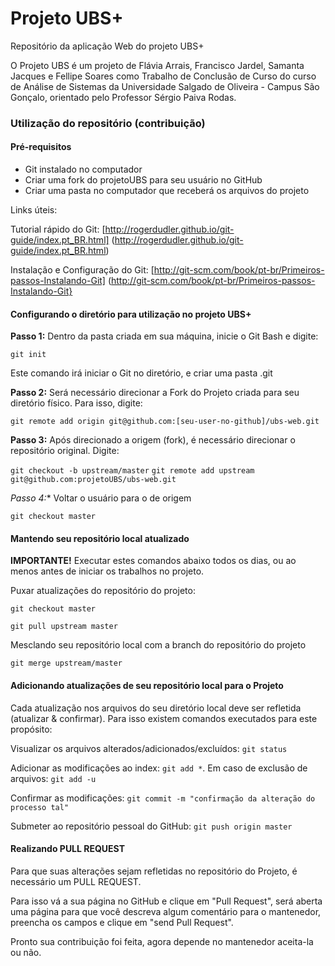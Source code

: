 Projeto UBS+
=======

Repositório da aplicação Web do projeto UBS+

O Projeto UBS é um projeto de Flávia Arrais, Francisco Jardel, Samanta Jacques e Fellipe Soares como Trabalho de Conclusão de Curso do curso de Análise de Sistemas da Universidade Salgado de Oliveira - Campus São Gonçalo, orientado pelo Professor Sérgio Paiva Rodas.

### Utilização do repositório (contribuição)

#### Pré-requisitos

* Git instalado no computador
* Criar uma fork do projetoUBS para seu usuário no GitHub
* Criar uma pasta no computador que receberá os arquivos do projeto

Links úteis:

Tutorial rápido do Git: [http://rogerdudler.github.io/git-guide/index.pt_BR.html]
(http://rogerdudler.github.io/git-guide/index.pt_BR.html)

Instalação e Configuração do Git: [http://git-scm.com/book/pt-br/Primeiros-passos-Instalando-Git]
(http://git-scm.com/book/pt-br/Primeiros-passos-Instalando-Git}

#### Configurando o diretório para utilização no projeto UBS+

**Passo 1:** Dentro da pasta criada em sua máquina, inicie o Git Bash e digite:

`git init`

Este comando irá iniciar o Git no diretório, e criar uma pasta .git

**Passo 2:** Será necessário direcionar a Fork do Projeto criada para seu diretório físico. Para isso, digite:

`git remote add origin git@github.com:[seu-user-no-github]/ubs-web.git`

**Passo 3:** Após direcionado a origem (fork), é necessário direcionar o repositório original. Digite:

`git checkout -b upstream/master`
`git remote add upstream git@github.com:projetoUBS/ubs-web.git`

*Passo 4:** Voltar o usuário para o de origem

`git checkout master`

#### Mantendo seu repositório local atualizado

**IMPORTANTE!** Executar estes comandos abaixo todos os dias, ou ao menos antes de iniciar os trabalhos no projeto.

Puxar atualizações do repositório do projeto:

`git checkout master`

`git pull upstream master`

Mesclando seu repositório local com a branch do repositório do projeto

`git merge upstream/master`

#### Adicionando atualizações de seu repositório local para o Projeto

Cada atualização nos arquivos do seu diretório local deve ser refletida (atualizar & confirmar). Para isso existem comandos executados para este propósito:

Visualizar os arquivos alterados/adicionados/excluídos: `git status`

Adicionar as modificações ao index: `git add *`. Em caso de exclusão de arquivos: `git add -u`

Confirmar as modificações: `git commit -m "confirmação da alteração do processo tal"`

Submeter ao repositório pessoal do GitHub: `git push origin master`

#### Realizando PULL REQUEST

Para que suas alterações sejam refletidas no repositório do Projeto, é necessário um PULL REQUEST. 

Para isso vá a sua página no GitHub e clique em "Pull Request", será aberta uma página para que você descreva algum comentário para o mantenedor, preencha os campos e clique em "send Pull Request".

Pronto sua contribuição foi feita, agora depende no mantenedor aceita-la ou não.

